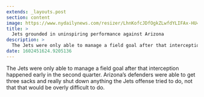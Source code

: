 ```yaml
--- 
extends: _layouts.post 
section: content 
image: https://www.nydailynews.com/resizer/LhnKofcJDfOgkZLwfdYLIFAx-HU=/1200x0/top/cloudfront-us-east-1.images.arcpublishing.com/tronc/7T3ECNCFTGXJCHAVMI4MO6CSBM.jpg 
title: > 
  Jets grounded in uninspiring performance against Arizona 
description: > 
  The Jets were only able to manage a field goal after that interception happened early in the second quarter.Arizona’s defenders were able to get three sacks and really shut down anything the Jets offense tried to do, not that that would be overly difficult to do. 
date: 1602451624.9205136 
--- 
```

The Jets were only able to manage a field goal after that interception happened early in the second quarter. Arizona’s defenders were able to get three sacks and really shut down anything the Jets offense tried to do, not that that would be overly difficult to do.
